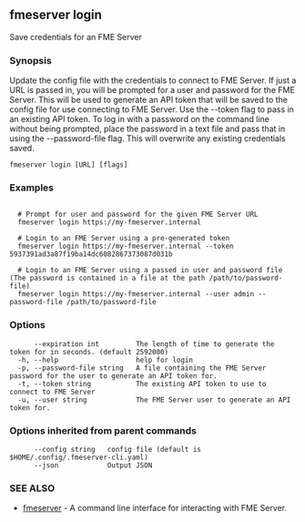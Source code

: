 ## fmeserver login

Save credentials for an FME Server

### Synopsis

Update the config file with the credentials to connect to FME Server. If just a URL is passed in, you will be prompted for a user and password for the FME Server. This will be used to generate an API token that will be saved to the config file for use connecting to FME Server.
	Use the --token flag to pass in an existing API token. To log in with a password on the command line without being prompted, place the password in a text file and pass that in using the --password-file flag.
	This will overwrite any existing credentials saved.

```
fmeserver login [URL] [flags]
```

### Examples

```

  # Prompt for user and password for the given FME Server URL  
  fmeserver login https://my-fmeserver.internal
	
  # Login to an FME Server using a pre-generated token
  fmeserver login https://my-fmeserver.internal --token 5937391ad3a87f19ba14dc6082867373087d031b
	
  # Login to an FME Server using a passed in user and password file (The password is contained in a file at the path /path/to/password-file)
  fmeserver login https://my-fmeserver.internal --user admin --password-file /path/to/password-file
```

### Options

```
      --expiration int         The length of time to generate the token for in seconds. (default 2592000)
  -h, --help                   help for login
  -p, --password-file string   A file containing the FME Server password for the user to generate an API token for.
  -t, --token string           The existing API token to use to connect to FME Server
  -u, --user string            The FME Server user to generate an API token for.
```

### Options inherited from parent commands

```
      --config string   config file (default is $HOME/.config/.fmeserver-cli.yaml)
      --json            Output JSON
```

### SEE ALSO

* [fmeserver](fmeserver.md)	 - A command line interface for interacting with FME Server.

